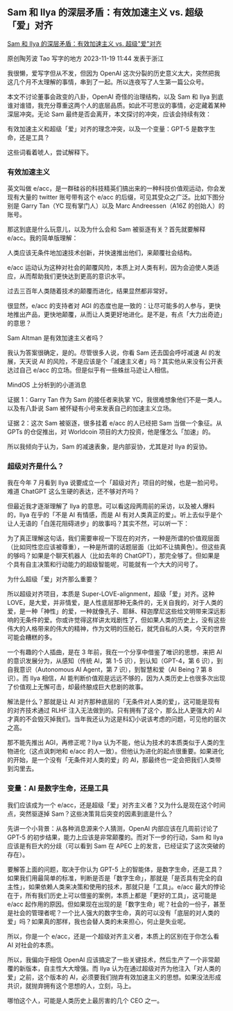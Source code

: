 ## Sam 和 Ilya 的深层矛盾：有效加速主义 vs. 超级「爱」对齐

[Sam 和 Ilya 的深层矛盾：有效加速主义 vs. 超级"爱"对齐](https://mp.weixin.qq.com/s/6q03R_Z0GIvX9kO-6cQL7Q)

原创陶芳波 Tao 写字的地方 2023-11-19 11:44 发表于浙江

我很懒，爱写字但从不发，但因为 OpenAI 这次分裂的历史意义太大，突然把我这几个月不太理解的事情，串到了一起。所以连夜写了人生第一篇公众号。

本文不讨论董事会政变的八卦，OpenAI 奇怪的治理结构，以及 Sam 和 Ilya 到底谁对谁错，我充分尊重这两个人的底层品质。如此不可思议的事情，必定藏着某种深层冲突。无论 Sam 最终是否会离开，本文探讨的冲突，应该会持续有效：

有效加速主义和超级「爱」对齐的理念冲突，以及一个变量：GPT-5 是数字生命，还是工具？

这些词看着唬人，尝试解释下。

### 有效加速主义

英文叫做 e/acc，是一群硅谷的科技精英们搞出来的一种科技价值观运动，你会发现有大量的 twitter 账号带有这个 e/acc 的后缀，可见其受众之广泛。比如下图分别是 Garry Tan（YC 现有掌门人）以及 Marc Andreessen（A16Z 的创始人）的账号。

那这到底是什么玩意儿，以及为什么会和 Sam 被驱逐有关？首先就要解释 e/acc。我的简单版理解：

人类应该无条件地加速技术创新，并快速推出他们，来颠覆社会结构。

e/acc 运动认为这种对社会的颠覆风险，本质上对人类有利，因为会迫使人类适应，从而帮助我们更快达到更高的意识水平。

过去三百年人类随着技术的颠覆而进化，结果显然都非常好。

很显然，e/acc 的支持者对 AGI 的态度也是一致的：让尽可能多的人参与，更快地推出产品，更快地颠覆，从而让人类更好地进化。是不是，有点「大力出奇迹」的意思？

Sam Altman 是有效加速主义者吗？

我认为答案很确定，是的。尽管很多人说，你看 Sam 还去国会呼吁减速 AI 的发展，天天说 AI 的风险，不是应该是个「减速主义者」吗？其实他从来没有公开表达过自己 e/acc 的立场。但是似乎有一些蛛丝马迹让人相信。

MindOS 上分析到的小道消息

证据 1：Garry Tan 作为 Sam 的接任者来执掌 YC，我很难想象他们不是一类人。以及有八卦说 Sam 被怀疑有小号来发表自己的加速主义立场。

证据 2：这次 Sam 被驱逐，很多挂着 e/acc 的人已经把 Sam 当做一个象征。从 GPTs 的仓促推出，对 Worldcoin 项目的大力投资，他是懂怎么「加速」的。

所以我倾向于认为，Sam 的减速表象，是内部妥协，尤其是对 Ilya 的妥协。

### 超级对齐是什么？

我在今年 7 月看到 Ilya 说要成立一个「超级对齐」项目的时候，也是一脸问号。难道 ChatGPT 这么生硬的表达，还不够对齐吗？

但最近我才逐渐理解了 Ilya 的意思。可以看这段两周前的采访，以及被人爆料的，Ilya 在乎的「不是 AI 有情感，而是 AI 有对人类真正的爱」。听上去似乎是个让人无语的「白莲花阻碍进步」的故事吗？其实不然，可以听一下：

为了真正理解这句话，我们需要审视一下现在的对齐，一种是所谓的价值观层面（比如同性恋应该被尊重），一种是所谓的话题层面（比如不让搞黄色）。但这些真的够吗？如果是个聊天机器人（比如去年的 ChatGPT），那完全够了。但如果是个具有自主决策和行动能力的超级智能呢，可能就有一个大大的问号了。

为什么超级「爱」对齐那么重要？

所以超级对齐项目，本质是 Super-LOVE-alignment，超级「爱」对齐。这种 LOVE，是大爱，并非情爱，是人性底层那种无条件的，无关自我的，对于人类的爱，是一种「神性」的爱，一种就像孔子、耶稣、释迦摩尼这些给文明带来深远影响的无条件的爱。你或许觉得这样讲太戏剧性了，但如果人类的历史上，没有这些伟大的人格带来的伟大的精神，作为文明的压舱石，就凭自私的人类，今天的世界可能会糟糕的多。

一个有趣的个人插曲，是在 3 年前，我在一个分享中借鉴了唯识的思想，来把 AI 的意识发展分为，从感知（传统 AI，第 1-5 识），到认知（GPT-4，第 6 识），到自我意识（Autonomous AI Agent，第 7 识），到智慧和爱（AI Being？第 8 识）。而 Ilya 相信，AI 能判断价值观是远远不够的，因为人类历史上也很多次出现了价值观上无懈可击，却最终酿成巨大悲剧的故事。

解法是什么？那就是让 AI 对齐那种底层的「无条件对人类的爱」，这可能是现有的对齐技术通过 RLHF 注入无法做到的。只有拥有了这个，那么比人更强大的 AI 才真的不会毁灭掉我们。当年我还认为这是科幻小说该考虑的问题，可见他的层次之高。

那不能先推出 AGI，再修正呢？Ilya 认为不能，他认为技术的本质类似于人类的生物进化（这点讽刺地和 e/acc 的人一致）。但他认为进化的起点很重要。如果进化的开始，是一个没有「无条件对人类的爱」的 AI，那最终也一定会把我们人类带到沟里去。

### 变量：AI 是数字生命，还是工具

我们应该成为一个 e/acc，还是超级「爱」对齐主义者？又为什么是现在这个时间点，突然驱逐掉 Sam？这些决策背后突变的因素到底是什么？

先讲一个小背景：从各种消息源来个人猜测，OpenAI 内部应该在几周前讨论了 GPT-5 的初步结果，能力上应该是非常颠覆的。而对下一步的行动，Sam 和 Ilya 应该是有巨大的分歧（可以看到 Sam 在 APEC 上的发言，已经证实了这次突破的存在）。

要解答上面的问题，取决于你认为 GPT-5 上的智能体，是数字生命，还是工具？如果我们用最简单的标准，判断是否是「数字生命」，那就是「是否具有完全的自主性」，如果依赖人类来决策和使用的技术，那就只是「工具」。e/acc 最大的悖论在于，所有我们历史上可以借鉴的案例，本质上都是「更好的工具」，这可能是 e/acc 起作用的原因。但如果现在出现的是「数字生命」呢？社会的一份子，甚至是社会的管理者呢？一个比人强大的数字生命，真的可以没有「底层的对人类的爱」吗？如果真的那样，我也会替人类的未来担心，何止是失业呢。

所以，你是一个 e/acc，还是一个超级对齐主义者，本质上的区别在于你怎么看 AI 对社会的本质。

所以，我偏向于相信 OpenAI 应该搞定了一些关键技术，然后生产了一个非常颠覆的新版本，自主性大大增强。而 Ilya 认为在通过超级对齐为他注入「对人类的爱」之前，这个版本的 AI，必须要我们抛弃有效加速主义的思想。如果没法形成共识，就抛弃拥有这个思想的人，立刻，马上。

哪怕这个人，可能是人类历史上最厉害的几个 CEO 之一。